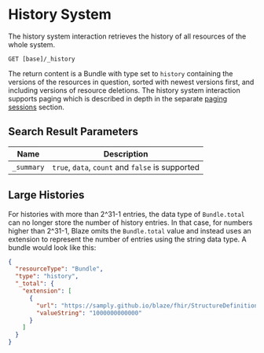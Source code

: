 # History System

The history system interaction retrieves the history of all resources of the whole system.

```
GET [base]/_history
```

The return content is a Bundle with type set to `history` containing the versions of the resources in question, sorted with newest versions first, and including versions of resource deletions. The history system interaction supports paging which is described in depth in the separate [paging sessions](../../api.md#paging-sessions) section.

## Search Result Parameters

| Name       | Description                                      |
|------------|--------------------------------------------------|
| `_summary` | `true`, `data`, `count` and `false` is supported |

## Large Histories

For histories with more than 2^31-1 entries, the data type of `Bundle.total` can no longer store the number of history entries. In that case, for numbers higher than 2^31-1, Blaze omits the `Bundle.total` value and instead uses an extension to represent the number of entries using the string data type. A bundle would look like this:

```json
{
  "resourceType": "Bundle",
  "type": "history",
  "_total": {
    "extension": [
      {
        "url": "https://samply.github.io/blaze/fhir/StructureDefinition/grand-total",
        "valueString": "1000000000000"
      }
    ]
  }
}
```
